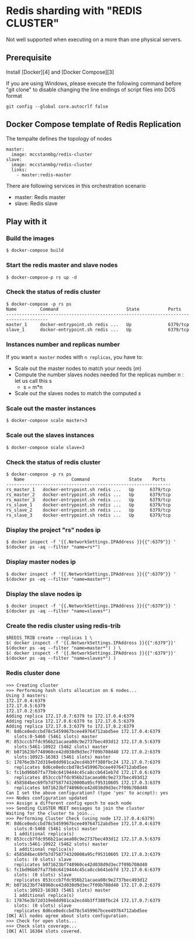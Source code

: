 # Redis sharding with "REDIS CLUSTER"
Not well supported when executing on a more than one physical servers.

## Prerequisite

Install [Docker][4] and [Docker Compose][3] 

If you are using Windows, please execute the following command before "git clone" to disable changing the line endings of script files into DOS format

```shell
git config --global core.autocrlf false
```

## Docker Compose template of Redis Replication

The tempalte defines the topology of nodes

```shell
master:
  image: mccstanmbg/redis-cluster
slave:
  image: mccstanmbg/redis-cluster
  links:
    - master:redis-master
```

There are following services in this orchestration scenario

* master: Redis master
* slave:  Redis slave


## Play with it

### Build the images

```shell
$ docker-compose build
```

### Start the redis master and slave nodes

```
$ docker-compose-p rs up -d
```

### Check the status of redis cluster

```
$ docker-compose -p rs ps
Name         Command                          State           Ports        
--------------------------------------------------------------------------------------
master_1     docker-entrypoint.sh redis ...   Up              6379/tcp            
slave_1      docker-entrypoint.sh redis ...   Up              6379/tcp    
```

### Instances number and replicas number
If you want `m master` nodes with `n replicas`, you have to:
* Scale out the master nodes to match your needs (*m*)
* Compute the number slaves nodes needed for the replicas number n : let us call this s
  - s = m*n
* Scale out the slaves nodes to match the computed *s*

### Scale out the master instances

```shell
$ docker-compose scale master=3
```

### Scale out the slaves instances

```shell
$ docker-compose scale slave=3
```


### Check the status of redis cluster

```shell
$ docker-compose -p rs ps
   Name                  Command               State    Ports   
---------------------------------------------------------------
rs_master_1   docker-entrypoint.sh redis ...   Up      6379/tcp 
rs_master_2   docker-entrypoint.sh redis ...   Up      6379/tcp 
rs_master_3   docker-entrypoint.sh redis ...   Up      6379/tcp 
rs_slave_1    docker-entrypoint.sh redis ...   Up      6379/tcp 
rs_slave_2    docker-entrypoint.sh redis ...   Up      6379/tcp 
rs_slave_3    docker-entrypoint.sh redis ...   Up      6379/tcp   
```

### Display the project "rs" nodes ip 
```shell
$ docker inspect -f '{{.NetworkSettings.IPAddress }}{{":6379"}} ' $(docker ps -aq --filter "name=rs*")
```

### Display master nodes ip 
```shell
$ docker inspect -f '{{.NetworkSettings.IPAddress }}{{":6379"}} ' $(docker ps -aq --filter "name=master*")
```

### Display the slave nodes ip 
```shell
$ docker inspect -f '{{.NetworkSettings.IPAddress }}{{":6379"}} ' $(docker ps -aq --filter "name=slaves*")
```


### Create the redis cluster using redis-trib
```shell
$REDIS_TRIB create --replicas 1 \
$( docker inspect -f '{{.NetworkSettings.IPAddress }}{{":6379"}}' $(docker ps -aq --filter "name=master*") ) \
$( docker inspect -f '{{.NetworkSettings.IPAddress }}{{":6379"}}' $(docker ps -aq --filter "name=slaves*") )
```

### Redis cluster done
```shell
>>> Creating cluster
>>> Performing hash slots allocation on 6 nodes...
Using 3 masters:
172.17.0.4:6379
172.17.0.5:6379
172.17.0.2:6379
Adding replica 172.17.0.7:6379 to 172.17.0.4:6379
Adding replica 172.17.0.6:6379 to 172.17.0.5:6379
Adding replica 172.17.0.3:6379 to 172.17.0.2:6379
M: 8d6ce0edccbd78c5459967bcee49764712abd5ee 172.17.0.4:6379
   slots:0-5460 (5461 slots) master
M: 853cccb7fdc956b21acaea08c9e2737bec493d12 172.17.0.5:6379
   slots:5461-10922 (5462 slots) master
M: b071623bf748960ce42d038d9d3ec7f09b708d40 172.17.0.2:6379
   slots:10923-16383 (5461 slots) master
S: 17876e3b72d319e8dd981ca2ecd4b3ff388fbc24 172.17.0.7:6379
   replicates 8d6ce0edccbd78c5459967bcee49764712abd5ee
S: fc1bd96b07fa77b8c6419444c45ca8ccb641eb7d 172.17.0.6:6379
   replicates 853cccb7fdc956b21acaea08c9e2737bec493d12
S: 458584bec69fb7d758774320000a95cf95310605 172.17.0.3:6379
   replicates b071623bf748960ce42d038d9d3ec7f09b708d40
Can I set the above configuration? (type 'yes' to accept): yes
>>> Nodes configuration updated
>>> Assign a different config epoch to each node
>>> Sending CLUSTER MEET messages to join the cluster
Waiting for the cluster to join...
>>> Performing Cluster Check (using node 172.17.0.4:6379)
M: 8d6ce0edccbd78c5459967bcee49764712abd5ee 172.17.0.4:6379
   slots:0-5460 (5461 slots) master
   1 additional replica(s)
M: 853cccb7fdc956b21acaea08c9e2737bec493d12 172.17.0.5:6379
   slots:5461-10922 (5462 slots) master
   1 additional replica(s)
S: 458584bec69fb7d758774320000a95cf95310605 172.17.0.3:6379
   slots: (0 slots) slave
   replicates b071623bf748960ce42d038d9d3ec7f09b708d40
S: fc1bd96b07fa77b8c6419444c45ca8ccb641eb7d 172.17.0.6:6379
   slots: (0 slots) slave
   replicates 853cccb7fdc956b21acaea08c9e2737bec493d12
M: b071623bf748960ce42d038d9d3ec7f09b708d40 172.17.0.2:6379
   slots:10923-16383 (5461 slots) master
   1 additional replica(s)
S: 17876e3b72d319e8dd981ca2ecd4b3ff388fbc24 172.17.0.7:6379
   slots: (0 slots) slave
   replicates 8d6ce0edccbd78c5459967bcee49764712abd5ee
[OK] All nodes agree about slots configuration.
>>> Check for open slots...
>>> Check slots coverage...
[OK] All 16384 slots covered.
```